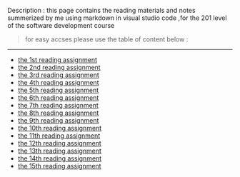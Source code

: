 Description :
this page contains the reading materials and notes summerized by me using markdown in visual studio code ,for the 201 level of the software development course
> for easy accses please use the table of content below :
***
* [the 1st reading assignment](https://tamaraalbilleh.github.io/reading-notes/Code201Reading-Notes/class-01)
* [the 2nd reading assignment](https://tamaraalbilleh.github.io/reading-notes/Code201Reading-Notes/class-02/class-02)
* [the 3rd reading assignment](https://tamaraalbilleh.github.io/reading-notes/Code201Reading-Notes/class-03)
* [the 4th reading assignment](https://tamaraalbilleh.github.io/reading-notes/Code201Reading-Notes/class-04/class-04)
* [the 5th reading assignment](https://tamaraalbilleh.github.io/reading-notes/Code201Reading-Notes/class-05/class-05)
* [the 6th reading assignment](https://tamaraalbilleh.github.io/reading-notes/Code201Reading-Notes/class-06/class-06)
* [the 7th reading assignment](https://tamaraalbilleh.github.io/reading-notes/Code201Reading-Notes/class-07/class-07)
* [the 8th reading assignment](https://tamaraalbilleh.github.io/reading-notes/Code201Reading-Notes/class-08/class-08)
* [the 9th reading assignment](https://tamaraalbilleh.github.io/reading-notes/Code201Reading-Notes/class-09/class-09)
* [the 10th reading assignment](https://tamaraalbilleh.github.io/reading-notes/Code201Reading-Notes/class-10/class-10)
* [the 11th reading assignment](https://tamaraalbilleh.github.io/reading-notes/Code201Reading-Notes/class-11/class-11)
* [the 12th reading assignment](https://tamaraalbilleh.github.io/reading-notes/Code201Reading-Notes/class-12/class-12)
* [the 13th reading assignment]()
* [the 14th reading assignment]()
* [the 15th reading assignment]()
